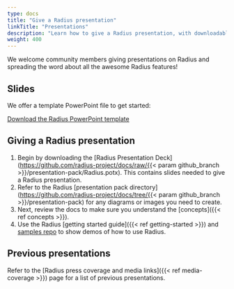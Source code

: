 ```yaml
---
type: docs
title: "Give a Radius presentation"
linkTitle: "Presentations"
description: "Learn how to give a Radius presentation, with downloadable slides and assets"
weight: 400
---
```


We welcome community members giving presentations on Radius and spreading the word about all the awesome Radius features!

## Slides

We offer a template PowerPoint file to get started:

<a class="btn btn-primary" href="https://github.com/radius-project/docs/raw/{{< param github_branch >}}/presentation-pack/Radius.potx" role="button" target="_blank">Download the Radius PowerPoint template</a>

## Giving a Radius presentation

1. Begin by downloading the [Radius Presentation Deck](https://github.com/radius-project/docs/raw/{{< param github_branch >}}/presentation-pack/Radius.potx). This contains slides needed to give a Radius presentation.
1. Refer to the Radius [presentation pack directory](https://github.com/radius-project/docs/tree/{{< param github_branch >}}/presentation-pack) for any diagrams or images you need to create.
1. Next, review the docs to make sure you understand the [concepts]({{< ref concepts >}}).
1. Use the Radius [getting started guide]({{< ref getting-started >}}) and [samples repo](https://github.com/radius-project/samples) to show demos of how to use Radius.

## Previous presentations

Refer to the [Radius press coverage and media links]({{< ref media-coverage >}}) page for a list of previous presentations.
